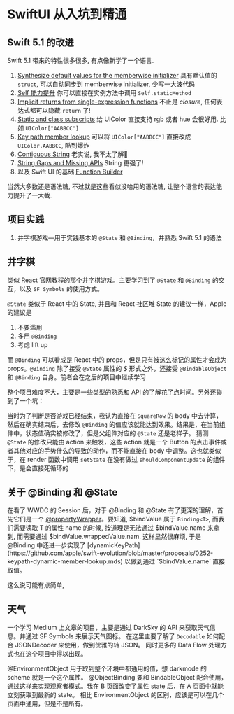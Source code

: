 # SwiftUI 从入坑到精通


## Swift 5.1 的改进

Swift 5.1 带来的特性很多很多, 有点像新学了一个语言.

1. [Synthesize default values for the memberwise initializer](https://github.com/apple/swift-evolution/blob/master/proposals/0242-default-values-memberwise.md) 具有默认值的 `struct`, 可以自动同步到 memberwise initializer, 少写一大波代码
2. [Self 能力提升](https://github.com/apple/swift-evolution/blob/master/proposals/0068-universal-self.md) 你可以直接在实例方法中调用 `Self.staticMethod` 
3. [Implicit returns from single-expression functions](https://github.com/apple/swift-evolution/blob/master/proposals/0255-omit-return.md) 不止是 _closure_, 任何表达式都可以隐藏 `return` 了!
4. [Static and class subscripts](https://github.com/apple/swift-evolution/blob/master/proposals/0254-static-subscripts.md) 给 UIColor 直接支持 rgb 或者 hue 会很好用. 比如 `UIColor["AABBCC"]`
5. [Key path member lookup](https://github.com/apple/swift-evolution/blob/master/proposals/0252-keypath-dynamic-member-lookup.md) 可以将 `UIColor["AABBCC"]` 直接改成 `UIColor.AABBCC`, 酷到爆炸
6. [Contiguous String](https://github.com/apple/swift-evolution/blob/master/proposals/0247-contiguous-strings.md) 老实说, 我不太了解🌚
7. [String Gaps and Missing APIs](https://github.com/apple/swift-evolution/blob/master/proposals/0248-string-gaps-missing-apis.md) String 更强了!
8. 以及 Swift UI 的基础 [Function Builder](https://github.com/apple/swift-evolution/blob/9992cf3c11c2d5e0ea20bee98657d93902d5b174/proposals/XXXX-function-builders.md)

当然大多数还是语法糖, 不过就是这些看似没啥用的语法糖, 让整个语言的表达能力提升了一大截.


## 项目实践

1. 井字棋游戏—用于实践基本的 `@State` 和 `@Binding`，并熟悉 Swift 5.1 的语法

## 井字棋

类似 React 官网教程的那个井字棋游戏。主要学习到了 `@State` 和 `@Binding` 的交互，以及 `SF Symbols` 的使用方式。

`@State` 类似于 React 中的 State, 并且和 React 社区堆 State 的建议一样，Apple 的建议是

1. 不要滥用
2. 多用 `@Binding`
3. 考虑 lift up

而 `@Binding` 可以看成是 React 中的 props，但是只有被这么标记的属性才会成为 props。`@Binding` 除了接受 `@State` 属性的 _\$_ 形式之外，还接受 `@BindableObject` 和 `@Binding` 自身。前者会在之后的项目中继续学习

整个项目难度不大，主要是一些类型的熟悉和 API 的了解花了点时间。另外还碰到了一个坑：

当时为了判断是否游戏已经结束，我认为直接在 `SquareRow` 的 body 中去计算，然后在确实结束后，去修改 `@Binding` 的值应该就能达到效果。结果是，在当前组件中，状态值确实被修改了，但是父组件对应的 `@State` 还是老样子。
猜测 `@State` 的修改只能由 action 来触发，这些 action 就是一个 Button 的点击事件或者其他对应的手势什么的导致的动作，而不能直接在 body 中调整。这也就类似于，在 render 函数中调用 `setState` 在没有做过 `shouldComponentUpdate` 的组件下，是会直接死循环的

## 关于 @Binding 和 @State

在看了 WWDC 的 Session 后，对于 @Binding 和 @State 有了更深的理解，首先它们是一个 [@propertyWrapper](https://github.com/apple/swift-evolution/blob/master/proposals/0258-property-wrappers.md#introduction)。要知道, $bindValue 属于 `Binding<T>`, 而我们需要读取 T 的属性 name 的时候, 按道理是无法通过 $bindValue.name 来拿到, 而需要通过 $bindValue.wrappedValue.nam. 这样显然很麻烦,
于是 @Binding 中还进一步实现了 [dynamicKeyPath](https://github.com/apple/swift-evolution/blob/master/proposals/0252-keypath-dynamic-member-lookup.mds) 以做到通过 `$bindValue.name` 直接取值。

这么说可能有点简单, 

## 天气

一个学习 Medium 上文章的项目，主要是通过 DarkSky 的 API 来获取天气信息。并通过 SF Symbols 来展示天气图标。
在这里主要了解了 `Decodable` 如何配合 JSONDecoder 来使用，做到优雅的转 JSON。
同时更多的 Data Flow 处理方式也在这个项目中得以出现。

@EnvironmentObject 用于取到整个环境中都通用的值，想 darkmode 的 scheme 就是一个这个属性。
@ObjectBinding 要和 BindableObject 配合使用，通过这样来实现观察者模式。我在 B 页面改变了属性 state 后，在 A 页面中就能立刻获取到最新的 state。
相比 EnvironmentObject 的区别，应该是可以在几个页面中通用，但是不是所有。
